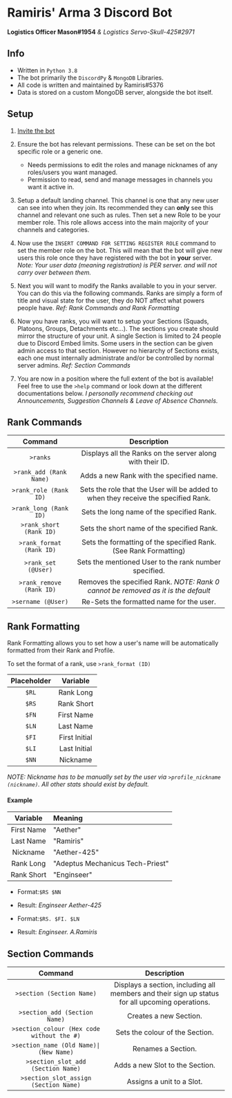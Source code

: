 # Ramiris' Arma 3 Discord Bot
**Logistics Officer Mason#1954**
*& Logistics Servo-Skull-425#2971*

## Info

* Written in ``Python 3.8``
* The bot primarily the ``DiscordPy`` & ``MongoDB`` Libraries.
* All code is written and maintained by Ramiris#5376
* Data is stored on a custom MongoDB server, alongside the bot itself.

## Setup

1. [Invite the bot](https://discord.com/oauth2/authorize?client_id=743439007777685537&scope=bot&permissions=0)

2. Ensure the bot has relevant permissions. These can be set on the bot specific role or a generic one.
   * Needs permissions to edit the roles and manage nicknames of any roles/users you want managed.
   * Permission to read, send and manage messages in channels you want it active in.

3. Setup a default landing channel. This channel is one that any new user can see into when they join. Its recommended they can **only** see this channel and relevant one such as rules. Then set a new Role to be your member role. This role allows access into the main majority of your channels and categories.

4. Now use the ``INSERT COMMAND FOR SETTING REGISTER ROLE`` command to set the member role on the bot. This will mean that the bot will give new users this role once they have registered with the bot in **your** server. *Note: Your user data (meaning registration) is PER server. and will not carry over between them.*

5. Next you will want to modify the Ranks available to you in your server. You can do this via the following commands. Ranks are simply a form of title and visual state for the user, they do NOT affect what powers people have. *Ref: Rank Commands and Rank Formatting*

6. Now you have ranks, you will want to setup your Sections (Squads, Platoons, Groups, Detachments etc...). The sections you create should mirror the structure of your unit. A single Section is limited to 24 people due to Discord Embed limits. Some users in the section can be given admin access to that section. However no hierarchy of Sections exists, each one must internally administrate and/or be controlled by normal server admins. *Ref: Section Commands*

7. You are now in a position where the full extent of the bot is available! Feel free to use the ``>help`` command or look down at the different documentations below. *I personally recommend checking out Announcements, Suggestion Channels & Leave of Absence Channels.*


## Rank Commands

| Command | Description |
|:---:|:---:|
|``>ranks`` | Displays all the Ranks on the server along with their ID.
|``>rank_add (Rank Name)`` | Adds a new Rank with the specified name.
|``>rank_role (Rank ID)`` | Sets the role that the User will be added to when they receive the specified Rank.
|``>rank_long (Rank ID)`` | Sets the long name of the specified Rank.
|``>rank_short (Rank ID)`` | Sets the short name of the specified Rank.
|``>rank_format (Rank ID)`` | Sets the formatting of the specified Rank. (See Rank Formatting)
|``>rank_set (@User)`` | Sets the mentioned User to the rank number specified.
|``>rank_remove (Rank ID)`` | Removes the specified Rank. *NOTE: Rank 0 cannot be removed as it is the default*
|``>sername (@User)`` | Re-Sets the formatted name for the user. 


## Rank Formatting

Rank Formatting allows you to set how a user's name will be automatically formatted from their Rank and Profile.

To set the format of a rank, use ``>rank_format (ID)`` 

| Placeholder | Variable |
|:---:|:---:|
|``$RL``| Rank Long
|``$RS``| Rank Short
|``$FN``| First Name
|``$LN``| Last Name
|``$FI``| First Initial
|``$LI``| Last Initial
|``$NN``| Nickname

*NOTE: Nickname has to be manually set by the user via ``>profile_nickname (nickname)``. All other stats should exist by default.*

#### Example
| Variable | Meaning |
|:---:|:---|
|First Name|"Aether"
|Last Name|"Ramiris"
|Nickname|"Aether-425"
|Rank Long|"Adeptus Mechanicus Tech-Priest"
|Rank Short|"Enginseer"

* Format:``$RS $NN``
* Result: *Enginseer Aether-425*

* Format:``$RS. $FI. $LN``
* Result: *Enginseer. A.Ramiris*

## Section Commands

| Command | Description |
|:---:|:---:|
|``>section (Section Name)`` | Displays a section, including all members and their sign up status for all upcoming operations.
|``>section_add (Section Name)`` | Creates a new Section.
|``>section_colour (Hex code without the #)`` | Sets the colour of the Section.
|``>section_name (Old Name)\|(New Name)`` | Renames a Section.
|``>section_slot_add (Section Name)`` | Adds a new Slot to the Section.
|``>section_slot_assign (Section Name)`` | Assigns a unit to a Slot.
